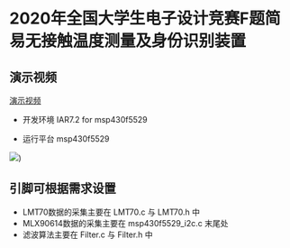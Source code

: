 # 2020年全国大学生电子设计竞赛F题简易无接触温度测量及身份识别装置

## 演示视频

[演示视频](https://www.bilibili.com/video/BV1Wf4y1B76i)

* 开发环境 IAR7.2 for msp430f5529

* 运行平台 msp430f5529   

![]([https://github.com/rtrrsr/Question-F-of-the-national-Electronic-Design-Competition-for-College-Students-in-2020/blob/master/1.jpg))  

## 引脚可根据需求设置
* LMT70数据的采集主要在 LMT70.c 与 LMT70.h 中 
* MLX90614数据的采集主要在 msp430f5529_i2c.c 末尾处
* 滤波算法主要在 Filter.c 与 Filter.h 中